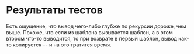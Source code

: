 Результаты тестов
=================

Есть ощущение, что вывод чего-либо глубже по рекурсии дороже, чем выше.
Похоже, что если из шаблона вызывается шаблон, а в этом втором что-то выводится,
то при возврате в первый шаблон, вывод как-то копируется -- и на это тратится время.

